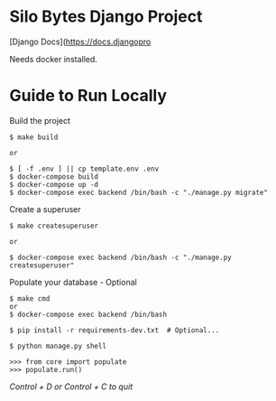 # Silo Bytes Django Project

[Django Docs](https://docs.djangopro


Needs docker installed.
# Guide to Run Locally


Build the project
```
$ make build

or

$ [ -f .env ] || cp template.env .env
$ docker-compose build
$ docker-compose up -d
$ docker-compose exec backend /bin/bash -c "./manage.py migrate"
```

Create a superuser
```
$ make createsuperuser

or

$ docker-compose exec backend /bin/bash -c "./manage.py createsuperuser"
```

Populate your database - Optional
```
$ make cmd
or
$ docker-compose exec backend /bin/bash
```
```
$ pip install -r requirements-dev.txt  # Optional...

$ python manage.py shell

>>> from core import populate
>>> populate.run()
```

*Control + D or Control + C to quit*
